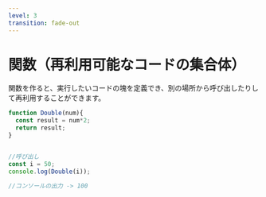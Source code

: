 ```yaml
---
level: 3
transition: fade-out
---
```

# <logos-javascript /> 関数（再利用可能なコードの集合体）
関数を作ると、実行したいコードの塊を定義でき、別の場所から呼び出したりして再利用することができます。
```js
function Double(num){
  const result = num*2;
  return result;
}


//呼び出し
const i = 50;
console.log(Double(i));

//コンソールの出力 -> 100

```